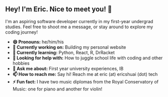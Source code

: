 ## Hey! I'm Eric. Nice to meet you! 👋
I'm an aspiring software developer currently in my first-year undergrad studies. Feel free to shoot me a message, or stay around to explore my coding journey!

- **😄 Pronouns:** he/him/his
- **🔭 Currently working on:** Building my personal website
- **🌱 Currently learning:** Python, React, R, DrRacket
- **🤔 Looking for help with:** How to juggle school life with coding and other hobbies
- **💬 Ask me about:** First year university experiences, IB
- **📫 How to reach me:** Say hi! Reach me at eric (at) ericshuai (dot) tech
- **⚡ Fun fact:** I have two music diplomas from the Royal Conservatory of Music: one for piano and another for violin!